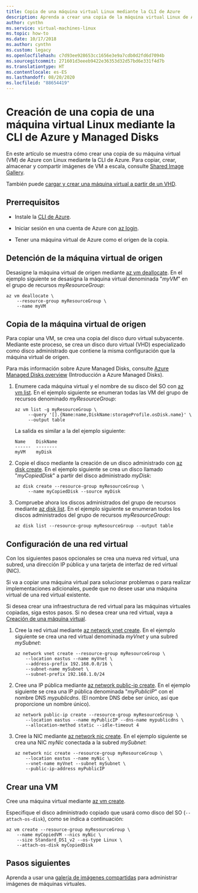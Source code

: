 ```yaml
---
title: Copia de una máquina virtual Linux mediante la CLI de Azure
description: Aprenda a crear una copia de la máquina virtual Linux de Azure mediante la CLI de Azure y Managed Disks.
author: cynthn
ms.service: virtual-machines-linux
ms.topic: how-to
ms.date: 10/17/2018
ms.author: cynthn
ms.custom: legacy
ms.openlocfilehash: c7d93ee928653cc1656e3e9a7cdb0d2fd6d7094b
ms.sourcegitcommit: 271601d3eeeb9422e36353d32d57bd6e331f4d7b
ms.translationtype: HT
ms.contentlocale: es-ES
ms.lasthandoff: 08/20/2020
ms.locfileid: "88654419"
---
```

# <a name="create-a-copy-of-a-linux-vm-by-using-azure-cli-and-managed-disks"></a>Creación de una copia de una máquina virtual Linux mediante la CLI de Azure y Managed Disks

En este artículo se muestra cómo crear una copia de su máquina virtual (VM) de Azure con Linux mediante la CLI de Azure. Para copiar, crear, almacenar y compartir imágenes de VM a escala, consulte [Shared Image Gallery](../shared-images-cli.md).

También puede [cargar y crear una máquina virtual a partir de un VHD](upload-vhd.md?toc=%2fazure%2fvirtual-machines%2flinux%2ftoc.json).

## <a name="prerequisites"></a>Prerrequisitos

-   Instale la [CLI de Azure](/cli/azure/install-az-cli2).

-   Iniciar sesión en una cuenta de Azure con [az login](/cli/azure/reference-index#az-login).

-   Tener una máquina virtual de Azure como el origen de la copia.

## <a name="stop-the-source-vm"></a>Detención de la máquina virtual de origen

Desasigne la máquina virtual de origen mediante [az vm deallocate](/cli/azure/vm#az-vm-deallocate).
En el ejemplo siguiente se desasigna la máquina virtual denominada "*myVM*" en el grupo de recursos *myResourceGroup*:

```azurecli
az vm deallocate \
    --resource-group myResourceGroup \
    --name myVM
```

## <a name="copy-the-source-vm"></a>Copia de la máquina virtual de origen

Para copiar una VM, se crea una copia del disco duro virtual subyacente. Mediante este proceso, se crea un disco duro virtual (VHD) especializado como disco administrado que contiene la misma configuración que la máquina virtual de origen.

Para más información sobre Azure Managed Disks, consulte [Azure Managed Disks overview](../managed-disks-overview.md) (Introducción a Azure Managed Disks). 

1.  Enumere cada máquina virtual y el nombre de su disco del SO con [az vm list](/cli/azure/vm#az-vm-list). En el ejemplo siguiente se enumeran todas las VM del grupo de recursos denominado *myResourceGroup*:
    
    ```azurecli
    az vm list -g myResourceGroup \
         --query '[].{Name:name,DiskName:storageProfile.osDisk.name}' \
         --output table
    ```

    La salida es similar a la del ejemplo siguiente:

    ```azurecli
    Name    DiskName
    ------  --------
    myVM    myDisk
    ```

1.  Copie el disco mediante la creación de un disco administrado con [az disk create](/cli/azure/disk#az-disk-create). En el ejemplo siguiente se crea un disco llamado "*myCopiedDisk*" a partir del disco administrado *myDisk*:

    ```azurecli
    az disk create --resource-group myResourceGroup \
         --name myCopiedDisk --source myDisk
    ``` 

1.  Compruebe ahora los discos administrados del grupo de recursos mediante [az disk list](/cli/azure/disk#az-disk-list). En el ejemplo siguiente se enumeran todos los discos administrados del grupo de recursos *myResourceGroup*:

    ```azurecli
    az disk list --resource-group myResourceGroup --output table
    ```


## <a name="set-up-a-virtual-network"></a>Configuración de una red virtual

Con los siguientes pasos opcionales se crea una nueva red virtual, una subred, una dirección IP pública y una tarjeta de interfaz de red virtual (NIC).

Si va a copiar una máquina virtual para solucionar problemas o para realizar implementaciones adicionales, puede que no desee usar una máquina virtual de una red virtual existente.

Si desea crear una infraestructura de red virtual para las máquinas virtuales copiadas, siga estos pasos. Si no desea crear una red virtual, vaya a [Creación de una máquina virtual](#create-a-vm).

1.  Cree la red virtual mediante [az network vnet create](/cli/azure/network/vnet#az-network-vnet-create). En el ejemplo siguiente se crea una red virtual denominada *myVnet* y una subred *mySubnet*:

    ```azurecli
    az network vnet create --resource-group myResourceGroup \
        --location eastus --name myVnet \
        --address-prefix 192.168.0.0/16 \
        --subnet-name mySubnet \
        --subnet-prefix 192.168.1.0/24
    ```

1.  Cree una IP pública mediante [az network public-ip create](/cli/azure/network/public-ip#az-network-public-ip-create). En el ejemplo siguiente se crea una IP pública denominada "*myPublicIP*" con el nombre DNS *mypublicdns*. (El nombre DNS debe ser único, así que proporcione un nombre único).

    ```azurecli
    az network public-ip create --resource-group myResourceGroup \
        --location eastus --name myPublicIP --dns-name mypublicdns \
        --allocation-method static --idle-timeout 4
    ```

1.  Cree la NIC mediante [az network nic create](/cli/azure/network/nic#az-network-nic-create).
    En el ejemplo siguiente se crea una NIC *myNic* conectada a la subred *mySubnet*:

    ```azurecli
    az network nic create --resource-group myResourceGroup \
        --location eastus --name myNic \
        --vnet-name myVnet --subnet mySubnet \
        --public-ip-address myPublicIP
    ```

## <a name="create-a-vm"></a>Crear una VM

Cree una máquina virtual mediante [az vm create](/cli/azure/vm#az-vm-create).

Especifique el disco administrado copiado que usará como disco del SO (`--attach-os-disk`), como se indica a continuación:

```azurecli
az vm create --resource-group myResourceGroup \
    --name myCopiedVM --nics myNic \
    --size Standard_DS1_v2 --os-type Linux \
    --attach-os-disk myCopiedDisk
```

## <a name="next-steps"></a>Pasos siguientes

Aprenda a usar una [galería de imágenes compartidas](../shared-images-cli.md) para administrar imágenes de máquinas virtuales.
